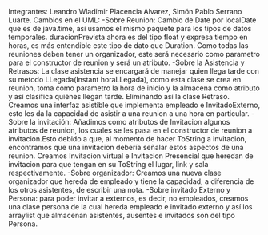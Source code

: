 Integrantes: Leandro Wladimir Placencia Alvarez, Simón Pablo Serrano Luarte.
Cambios en el UML:
   -Sobre Reunion:
     Cambio de Date por localDate que es de java.time, así usamos el mismo paquete para los tipos de datos temporales.
     duracionPrevista ahora es del tipo float y expresa tiempo en horas, es más entendible este tipo de dato que Duration.
     Como todas las reuniones deben tener un organizador, este será necesario como parametro para el constructor de reunion y será un 
     atributo.
   -Sobre la Asistencia y Retrasos:
     La clase asistencia se encargará de manejar quien llega tarde con su metodo LLegada(Instant horaLLegada), como esta clase se crea en 
     reunion, toma como parametro la hora de inicio y la almacena como atributo y así clasifica quiénes llegan tarde. Eliminando así la 
     clase Retraso.
     Creamos una interfaz asistible que implementa empleado e InvitadoExterno, esto les da la capacidad de asistir a una reunion a una 
     hora en particular.
   -Sobre la invitación:
     Añadimos como atributos  de Invitacion algunos atributos de reunion, los cuales se les pasa en el constructor de reunion a 
      invitacion.Esto debido a que, al momento de hacer ToString a invitacion, encontramos que una invitacion debería señalar estos 
      aspectos de una reunion. 
     Creamos Invitacion virtual e Invitacion Presencial que heredan de invitacion para que tengan en su ToString el lugar, link y sala 
     respectivamente.
   -Sobre organizador:
      Creamos una nueva clase organizador que hereda de empleado y tiene la capacidad, a diferencia de los otros asistentes, de escribir 
      una nota.
   -Sobre invitado Externo y Persona:
       para poder invitar a externos, es decir, no empleados, creamos una clase persona de la cual hereda empleado e invitado externo y 
       así los arraylist que almacenan asistentes, ausentes e invitados son del tipo Persona.
       
     
    

